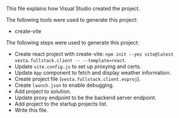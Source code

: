 This file explains how Visual Studio created the project.

The following tools were used to generate this project:
- create-vite

The following steps were used to generate this project:
- Create react project with create-vite: `npm init --yes vite@latest vesta.fullstack.client -- --template=react`.
- Update `vite.config.js` to set up proxying and certs.
- Update `App` component to fetch and display weather information.
- Create project file (`vesta.fullstack.client.esproj`).
- Create `launch.json` to enable debugging.
- Add project to solution.
- Update proxy endpoint to be the backend server endpoint.
- Add project to the startup projects list.
- Write this file.

